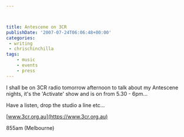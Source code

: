 ```yaml
---



title: Antescene on 3CR
publishDate: '2007-07-24T06:06:48+00:00'
categories:
 - writing
 - chrischinchilla
tags:
    - music
    - events
    - press
---
```


I shall be on 3CR radio tomorrow afternoon to talk about my Antescene nights, it's the 'Activate' show and is on from 5.30 - 6pm...

Have a listen, drop the studio a line etc...

[www.3cr.org.au](https://www.3cr.org.au)

855am (Melbourne)
